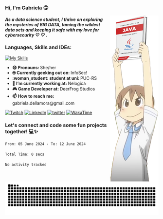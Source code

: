 ### Hi, I'm Gabriela 🙃

<img align='right' src= "https://raw.githubusercontent.com/MarnieGrenat/images-readme/main/java%20book%20edited2.png" width="159">

#### _As a data science student, I  thrive on exploring the mysteries of BIG DATA, taming the wildest data sets and keeping it safe with my love for cybersecurity ♡ 	♡ ._

### Languages, Skills and IDEs:

[![My Skills](https://skillicons.dev/icons?i=py,java,js,cpp,c,html,css,swift,git,mysql,sqlite,regex,raspberrypi,flask,pytorch,latex,linux,arduino,vscode,eclipse,&perline=10)](https://skillicons.dev)
<ul>
 <li align="left"> 
  <strong>  😄 Pronouns: </strong> She/her
 </li>
 <li align="left"> 
  <strong> 🤓 Currently geeking out on: </strong> InfoSec! 
 </li>
 <li align="left"> 
  <strong>  	:woman_student: student at uni:  </strong> PUC-RS
 </li>
 <li align="left"> 
  <strong>  👀 I’m currently working at: </strong> Nelogica
 </li>
  <li align="left"> 
  <strong>  🎮 Game Developer at: </strong> DeerFrog Studios
 </li>
 <li align="left"> 
  <strong> 📫 How to reach me: </strong> gabriela.dellamora@gmail.com
 </li>
</ul> 

[![Twitch](https://img.shields.io/badge/Twitch-9146FF?style=for-the-badge&logo=twitch&logoColor=white)](https://www.twitch.tv/MarnieGrenat)
[![LinkedIn](https://img.shields.io/badge/LinkedIn-0077B5?style=for-the-badge&logo=linkedin&logoColor=white)](https://www.linkedin.com/in/gabriela-dellamora/) 
[![twitter](https://img.shields.io/badge/twitter-1DA1F2?style=for-the-badge&logo=twitter&logoColor=white)](https://twitter.com/MarnieGrenat)
[![WakaTime](https://img.shields.io/badge/wakatime-1DA1F2?style=for-the-badge&logo=wakatime&logoColor=white)](https://wakatime.com/@MarnieGrenat)

### Let's connect and code some fun projects together! 💻✨

<!--START_SECTION:waka-->

```txt
From: 05 June 2024 - To: 12 June 2024

Total Time: 0 secs

No activity tracked
```

<!--END_SECTION:waka-->

![Snake animation](https://github.com/MarnieGrenat/MarnieGrenat/blob/output/github-contribution-grid-snake-dark.svg)
